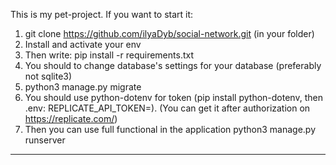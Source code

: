 This is my pet-project.
If you want to start it:
1. git clone https://github.com/ilyaDyb/social-network.git (in your folder)
2. Install and activate your env
3. Then write: pip install -r requirements.txt
4. You should to change database's settings for your database (preferably not sqlite3)
5. python3 manage.py migrate
6. You should use python-dotenv for token (pip install python-dotenv, then .env: REPLICATE_API_TOKEN=<paste-your-token-here>). (You can get it after authorization on https://replicate.com/)
7. Then you can use full functional in the application
python3 manage.py runserver
______________________________________________________
